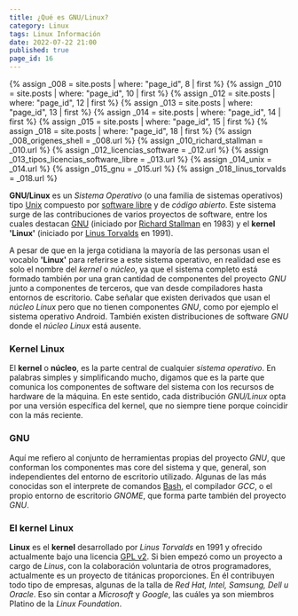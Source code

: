 ```yaml
---
title: ¿Qué es GNU/Linux?
category: Linux
tags: Linux Información
date: 2022-07-22 21:00
published: true
page_id: 16
---
```


{% assign _008 = site.posts | where: "page_id",  8 | first %}
{% assign _010 = site.posts | where: "page_id", 10 | first %}
{% assign _012 = site.posts | where: "page_id", 12 | first %}
{% assign _013 = site.posts | where: "page_id", 13 | first %}
{% assign _014 = site.posts | where: "page_id", 14 | first %}
{% assign _015 = site.posts | where: "page_id", 15 | first %}
{% assign _018 = site.posts | where: "page_id", 18 | first %}
{% assign _008_origenes_shell                 = _008.url %}
{% assign _010_richard_stallman               = _010.url %}
{% assign _012_licencias_software             = _012.url %}
{% assign _013_tipos_licencias_software_libre = _013.url %}
{% assign _014_unix                           = _014.url %}
{% assign _015_gnu                            = _015.url %}
{% assign _018_linus_torvalds     = _018.url %}

**GNU/Linux** es un *Sistema Operativo* (o una familia de sistemas operativos) tipo <a href="{{_014_unix}}">Unix</a> compuesto por <a href="{{_012_licencias_software}}">software libre</a> y de *código abierto*. Este sistema surge de las contribuciones de varios proyectos de software, entre los cuales destacan <a href="{{_015_gnu}}">GNU</a> (iniciado por <a href="{{_010_richard_stallman}}">Richard Stallman</a> en 1983) y el **kernel 'Linux'** (iniciado por <a href="{{_018_linus_torvalds}}">Linus Torvalds</a> en 1991).

A pesar de que en la jerga cotidiana la mayoría de las personas usan el vocablo **'Linux'** para referirse a este sistema operativo, en realidad ese es solo el nombre del *kernel* o *núcleo*, ya que el sistema completo está formado también por una gran cantidad de componentes del proyecto *GNU* junto a componentes de terceros, que van desde compiladores hasta entornos de escritorio. Cabe señalar que existen derivados que usan el *núcleo Linux* pero que no tienen componentes *GNU*, como por ejemplo el sistema operativo Android. También existen distribuciones de software *GNU* donde el *núcleo Linux* está ausente.

### Kernel Linux

El **kernel** o **núcleo**, es la parte central de cualquier *sistema operativo*. En palabras simples y simplificando mucho, digamos que es la parte que comunica los componentes de software del sistema con los recursos de hardware de la máquina.  En este sentido, cada distribución *GNU/Linux* opta por una versión específica del kernel, que no siempre tiene porque coincidir con la más reciente.

### GNU

Aquí me refiero al conjunto de herramientas propias del proyecto *GNU*, que conforman los componentes mas core del sistema y que, general, son independientes del entorno de escritorio utilizado. Algunas de las más conocidas son el interprete de comandos <a href="{{_008_origenes_shell}}#Bash">Bash</a>, el compilador *GCC*, o el propio entorno de escritorio *GNOME*, que forma parte también del proyecto *GNU*.

### El kernel Linux

**Linux** es el **kernel** desarrollado por *Linus Torvalds* en 1991 y ofrecido actualmente bajo una licencia <a href="{{_013_tipos_licencias_software_libre}}#GNU LGPL">GPL v2</a>. Si bien empezó como un proyecto a cargo de *Linus*, con la colaboración voluntaria de otros programadores, actualmente es un proyecto de titánicas proporciones. En él contribuyen todo tipo de empresas, algunas de la talla de *Red Hat, Intel, Samsung, Dell u Oracle*. Eso sin contar a *Microsoft* y *Google*, las cuáles ya son miembros Platino de la *Linux Foundation*.
